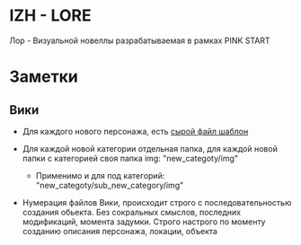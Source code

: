 <h1>IZH - LORE</h1>

<p>Лор - Визуальной новеллы разрабатываемая в рамках PINK START</p>

<h1>Заметки</h1>

<h2>Вики</h2>
<p>

- Для каждого нового персонажа, есть <a href="CHR/template.md">сырой файл шаблон</a>

</p>


<p> 

- Для каждой новой категории отдельная папка, для каждой новой папки с категорией своя папка img: "new_categoty/img"

  - Применимо и для под категорий: "new_categoty/sub_new_category/img"

  
- Нумерация файлов Вики, происходит строго с последовательностью создания обьекта. Без сокральных смыслов, последних модификаций, момента задумки. Строго настрого по моменту созданию описания персонажа, локации, объекта
  
</p>
